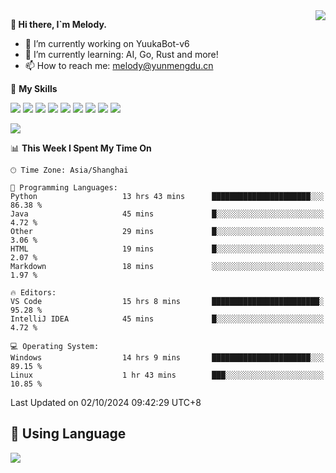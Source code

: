 <a href="#">
  <img align="right" src="https://github-readme-stats.vercel.app/api?username=melodyyuuka&count_private=true&show_icons=true" />
</a>

**👋 Hi there, I`m Melody.**

- 🔭 I’m currently working on YuukaBot-v6
- 🌱 I’m currently learning: AI, Go, Rust and more!
- 📫 How to reach me: melody@yunmengdu.cn

🌟 **My Skills** 

![](https://img.shields.io/badge/-Python-3e74a2?style=flat-square&logo=Python&logoColor=fff)
![](https://img.shields.io/badge/-Java-007396?style=flat-square&logo=OpenJDK&logoColor=fff)
![](https://img.shields.io/badge/-Node.js-339933?style=flat-square&logo=Node.js&logoColor=fff)
![](https://img.shields.io/badge/-Git-f05032?style=flat-square&logo=git&logoColor=fff)
![](https://img.shields.io/badge/-PostgreSQL-4169e1?style=flat-square&logo=PostgreSQL&logoColor=fff)
![](https://img.shields.io/badge/-Rust-000000?style=flat-square&logo=rust&logoColor=fff)
![](https://img.shields.io/badge/-VSCode-007acc?style=flat-square&logo=Visual-Studio-Code&logoColor=fff)
![](https://img.shields.io/badge/-FastAPI-009688?style=flat-square&logo=FastAPI&logoColor=fff)
![](https://img.shields.io/badge/-Linux-000000?style=flat-square&logo=Linux&logoColor=fff)


![](https://wakatime.com/badge/user/fa6dc0e2-47c5-4d2d-ae45-69fec6f2122c.svg)

<!--START_SECTION:waka-->
📊 **This Week I Spent My Time On** 

```text
🕑︎ Time Zone: Asia/Shanghai

💬 Programming Languages: 
Python                   13 hrs 43 mins      ██████████████████████░░░   86.38 % 
Java                     45 mins             █░░░░░░░░░░░░░░░░░░░░░░░░    4.72 % 
Other                    29 mins             █░░░░░░░░░░░░░░░░░░░░░░░░    3.06 % 
HTML                     19 mins             █░░░░░░░░░░░░░░░░░░░░░░░░    2.07 % 
Markdown                 18 mins             ░░░░░░░░░░░░░░░░░░░░░░░░░    1.97 % 

🔥 Editors: 
VS Code                  15 hrs 8 mins       ████████████████████████░   95.28 % 
IntelliJ IDEA            45 mins             █░░░░░░░░░░░░░░░░░░░░░░░░    4.72 % 

💻 Operating System: 
Windows                  14 hrs 9 mins       ██████████████████████░░░   89.15 % 
Linux                    1 hr 43 mins        ███░░░░░░░░░░░░░░░░░░░░░░   10.85 % 
```


 Last Updated on 02/10/2024 09:42:29 UTC+8
<!--END_SECTION:waka-->

## 🥰 **Using Language**

![](https://github-readme-stats.vercel.app/api/wakatime?username=MelodyYuyuko&layout=compact&hide_border=true)
